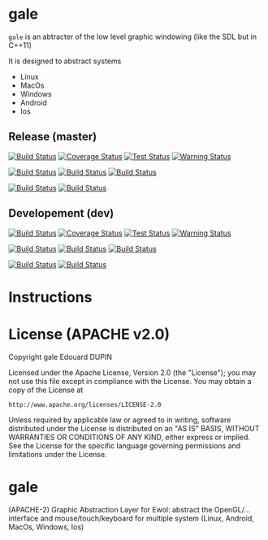 gale
====

`gale` is an abtracter of the low level graphic windowing (like the SDL but in C++11)

It is designed to abstract systems
  - Linux
  - MacOs
  - Windows
  - Android
  - Ios

Release (master)
----------------

[![Build Status](https://travis-ci.org/atria-soft/gale.svg?branch=master)](https://travis-ci.org/atria-soft/gale)
[![Coverage Status](http://atria-soft.com/ci/coverage/atria-soft/gale.svg?branch=master)](http://atria-soft.com/ci/atria-soft/gale)
[![Test Status](http://atria-soft.com/ci/test/atria-soft/gale.svg?branch=master)](http://atria-soft.com/ci/atria-soft/gale)
[![Warning Status](http://atria-soft.com/ci/warning/atria-soft/gale.svg?branch=master)](http://atria-soft.com/ci/atria-soft/gale)

[![Build Status](http://atria-soft.com/ci/build/atria-soft/gale.svg?branch=master&tag=Linux)](http://atria-soft.com/ci/atria-soft/gale)
[![Build Status](http://atria-soft.com/ci/build/atria-soft/gale.svg?branch=master&tag=MacOs)](http://atria-soft.com/ci/atria-soft/gale)
[![Build Status](http://atria-soft.com/ci/build/atria-soft/gale.svg?branch=master&tag=Mingw)](http://atria-soft.com/ci/atria-soft/gale)

[![Build Status](http://atria-soft.com/ci/build/atria-soft/gale.svg?branch=master&tag=Android)](http://atria-soft.com/ci/atria-soft/gale)
[![Build Status](http://atria-soft.com/ci/build/atria-soft/gale.svg?branch=master&tag=IOs)](http://atria-soft.com/ci/atria-soft/gale)

Developement (dev)
------------------

[![Build Status](https://travis-ci.org/atria-soft/gale.svg?branch=dev)](https://travis-ci.org/atria-soft/gale)
[![Coverage Status](http://atria-soft.com/ci/coverage/atria-soft/gale.svg?branch=dev)](http://atria-soft.com/ci/atria-soft/gale)
[![Test Status](http://atria-soft.com/ci/test/atria-soft/gale.svg?branch=dev)](http://atria-soft.com/ci/atria-soft/gale)
[![Warning Status](http://atria-soft.com/ci/warning/atria-soft/gale.svg?branch=dev)](http://atria-soft.com/ci/atria-soft/gale)

[![Build Status](http://atria-soft.com/ci/build/atria-soft/gale.svg?branch=dev&tag=Linux)](http://atria-soft.com/ci/atria-soft/gale)
[![Build Status](http://atria-soft.com/ci/build/atria-soft/gale.svg?branch=dev&tag=MacOs)](http://atria-soft.com/ci/atria-soft/gale)
[![Build Status](http://atria-soft.com/ci/build/atria-soft/gale.svg?branch=dev&tag=Mingw)](http://atria-soft.com/ci/atria-soft/gale)

[![Build Status](http://atria-soft.com/ci/build/atria-soft/gale.svg?branch=dev&tag=Android)](http://atria-soft.com/ci/atria-soft/gale)
[![Build Status](http://atria-soft.com/ci/build/atria-soft/gale.svg?branch=dev&tag=IOs)](http://atria-soft.com/ci/atria-soft/gale)



Instructions
============


License (APACHE v2.0)
=====================
Copyright gale Edouard DUPIN

Licensed under the Apache License, Version 2.0 (the "License");
you may not use this file except in compliance with the License.
You may obtain a copy of the License at

    http://www.apache.org/licenses/LICENSE-2.0

Unless required by applicable law or agreed to in writing, software
distributed under the License is distributed on an "AS IS" BASIS,
WITHOUT WARRANTIES OR CONDITIONS OF ANY KIND, either express or implied.
See the License for the specific language governing permissions and
limitations under the License.


# gale
(APACHE-2) Graphic Abstraction Layer for Ewol: abstract the OpenGL/... interface and mouse/touch/keyboard for multiple system (Linux, Android, MacOs, Windows, Ios)
